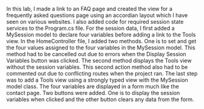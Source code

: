 In this lab, I made a link to an FAQ page and created the view for a frequently asked questions page using an accordian layout which I have seen on various websites. 
I also added code for required session state services to the Program.cs file. 
For the session data, I first added a MySession model to declare four variables before adding a link to the Tools view. 
In the HomeController file, I added two methods. One is to set and get the four values assigned to the four variables in the MySession model. This method had to be cancelled out due to errors when the Display 
Session Variables button was clicked. 
The second method displays the Tools view without the session variables. This second action method also had to be commented out due to conflicting routes when the project ran. 
The last step was to add a Tools view using a strongly typed view with the MySession model class. The four variables are displayed in a form much like the contact page. Two buttons were added. 
One is to display the session variables when clicked and the other button clears any data from the form. 

